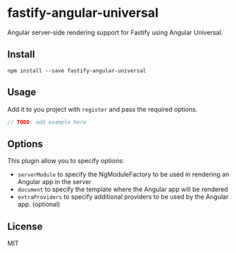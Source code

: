 # fastify-angular-universal

Angular server-side rendering support for Fastify using Angular Universal.

## Install

``
npm install --save fastify-angular-universal
``

## Usage

Add it to you project with `register` and pass the required options.

```javascript
// TODO: add example here
```

## Options

This plugin allow you to specify options:

- `serverModule` to specify the NgModuleFactory to be used in rendering an Angular app in the server
- `document` to specify the template where the Angular app will be rendered
- `extraProviders` to specify additional providers to be used by the Angular app. (optional)

## License

MIT


